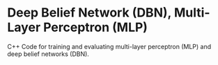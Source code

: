 # Deep Belief Network (DBN), Multi-Layer Perceptron (MLP)

C++ Code for training and evaluating multi-layer perceptron (MLP) and deep belief networks (DBN).
